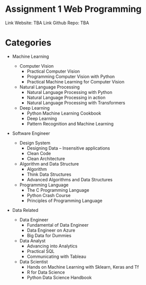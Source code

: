 # Assignment 1 Web Programming

Link Website: TBA
Link Github Repo: TBA

# Categories
- Machine Learning
    - Computer Vision
        - Practical Computer Vision
        - Programming Computer Vision with Python
        - Practical Machine Learning for Computer Vision
    - Natural Language Processing
        - Natural Language Processing with Python
        - Natural Language Processing in action
        - Natural Language Processing with Transformers
    - Deep Learning
        - Python Machine Learning Cookbook
        - Deep Learning
        - Pattern Recognition and Machine Learning

- Software Engineer
    - Design System
        - Designing Data – Insensitive applications
        - Clean Code
        - Clean Architecture
    - Algorithm and Data Structure
        - Algorithm
        - Think Data Structures
        - Advanced Algorithms and Data Structures
    - Programming Language
        - The C Programming Language
        - Python Crash Course
        - Principles of Programming Language

- Data Related
    - Data Engineer
        - Fundamental of Data Engineer
        - Data Engineer on Azure
        - Big Data for Dummies
    - Data Analyst
        - Advancing into Analytics
        - Practical SQL
        - Communicating with Tableau
    - Data Scientist
        - Hands on Machine Learning with Sklearn, Keras and Tf
        - R for Data Science
        - Python Data Science Handbook